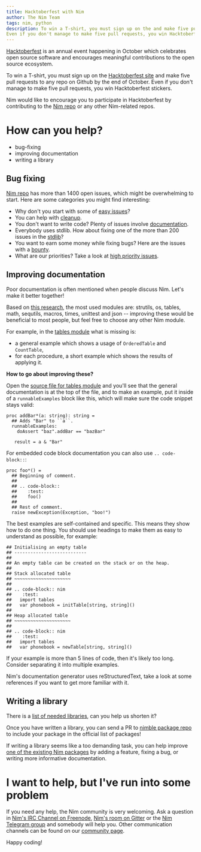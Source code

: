 ```yaml
---
title: Hacktoberfest with Nim
author: The Nim Team
tags: nim, python
description: To win a T-shirt, you must sign up on the and make five pull requests to any repo on Github by the end of October.
Even if you don't manage to make five pull requests, you win Hacktoberfest stickers.
---
```


[Hacktoberfest](https://hacktoberfest.digitalocean.com/) is an annual event happening in October which celebrates open source software and encourages meaningful contributions to the open source ecosystem.

To win a T-shirt, you must sign up on the [Hacktoberfest site](https://hacktoberfest.digitalocean.com/) and make five pull requests to any repo on Github by the end of October.
Even if you don't manage to make five pull requests, you win Hacktoberfest stickers.

Nim would like to encourage you to participate in Hacktoberfest by contributing to the [Nim repo](https://github.com/nim-lang/nim) or any other Nim-related repos.



# How can you help?

* bug-fixing
* improving documentation
* writing a library



## Bug fixing

[Nim repo](https://github.com/nim-lang/nim) has more than 1400 open issues, which might be overwhelming to start.
Here are some categories you might find interesting:

* Why don't you start with some of [easy issues](https://github.com/nim-lang/nim/issues?q=is%3Aopen+is%3Aissue+label%3AEasy)?
* You can help with [cleanup](https://github.com/nim-lang/nim/issues?q=is%3Aopen+is%3Aissue+label%3ACleanup).
* You don't want to write code? Plenty of issues involve [documentation](https://github.com/nim-lang/nim/issues?q=is%3Aopen+is%3Aissue+label%3ADocumentation).
* Everybody uses stdlib. How about fixing one of the more than 200 issues in the [stdlib](https://github.com/nim-lang/nim/issues?q=is%3Aopen+is%3Aissue+label%3AStdlib)?
* You want to earn some money while fixing bugs? Here are the issues with a [bounty](https://github.com/nim-lang/nim/issues?q=is%3Aopen+is%3Aissue+label%3Abounty).
* What are our priorities? Take a look at [high priority issues](https://github.com/nim-lang/nim/issues?q=is%3Aopen+is%3Aissue+label%3A"High+Priority").



## Improving documentation

Poor documentation is often mentioned when people discuss Nim.
Let's make it better together!

Based on [this research](https://gist.github.com/GULPF/6d49e74af9992f8fc65476a9264488a0), the most used modules are: strutils, os, tables, math, sequtils, macros, times, unittest and json -- improving these would be beneficial to most people, but feel free to choose any other Nim module.

For example, in the [tables module](https://nim-lang.org/docs/tables.html) what is missing is:
* a general example which shows a usage of `OrderedTable` and `CountTable`,
* for each procedure, a short example which shows the results of applying it.

**How to go about improving these?**

Open the [source file for tables module](https://github.com/nim-lang/Nim/blob/master/lib/pure/collections/tables.nim) and you'll see that the general documentation is at the top of the file, and to make an example, put it inside of a `runnableExamples` block like this, which will make sure the code snippet stays valid:

```
proc addBar*(a: string): string =
  ## Adds "Bar" to ``a``.
  runnableExamples:
    doAssert "baz".addBar == "bazBar"
   
   result = a & "Bar"
```

For embedded code block documentation you can also use `.. code-block::`:
```
proc foo*() =
  ## Beginning of comment.
  ##
  ## .. code-block::
  ##    :test:
  ##    foo()
  ##
  ## Rest of comment.
  raise newException(Exception, "boo!")
```
The best examples are self-contained and specific. This means they show how to do one thing. You should use headings to make them as easy to understand as possible, for example:

```
## Initialising an empty table
## ---------------------------
##
## An empty table can be created on the stack or on the heap.
##
## Stack allocated table
## ~~~~~~~~~~~~~~~~~~~~~
##
## .. code-block:: nim
##    :test:
##   import tables
##   var phonebook = initTable[string, string]()
##
## Heap allocated table
## ~~~~~~~~~~~~~~~~~~~~~
##
## .. code-block:: nim
##    :test:
##   import tables
##   var phonebook = newTable[string, string]()
```

If your example is more than 5 lines of code, then it's likely too long. Consider separating it into multiple examples.

Nim's documentation generator uses reStructuredText, take a look at some references if you want to get more familiar with it.

## Writing a library

There is a [list of needed libraries](https://github.com/nim-lang/needed-libraries/issues), can you help us shorten it?

Once you have written a library, you can send a PR to [nimble package repo](https://github.com/nim-lang/nimble) to include your package in the official list of packages!

If writing a library seems like a too demanding task, you can help improve [one of the existing Nim packages](https://nimble.directory/) by adding a feature, fixing a bug, or writing more informative documentation.



# I want to help, but I've run into some problem

If you need any help, the Nim community is very welcoming.
Ask a question in [Nim's IRC Channel on Freenode](irc://freenode.net/nim), [Nim's room on Gitter](https://gitter.im/nim-lang/Nim) or the [Nim Telegram group](https://t.me/nim_lang) and somebody will help you. Other communication channels can be found on our [community page](https://nim-lang.org/community.html).

Happy coding!
